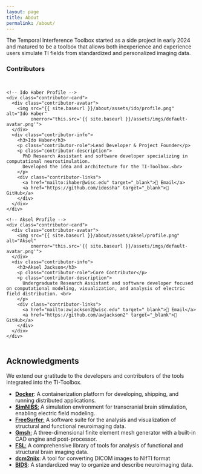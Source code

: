 ```yaml
---
layout: page
title: About
permalink: /about/
---
```


The Temporal Interference Toolbox started as a side project in early 2024 and matured to be a toolbox that allows both inexperience and experience users simulate TI fields from standardized and personalized imaging data.

### Contributors

<div class="contributors-section">
  <div class="contributor-grid">
    
    <!-- Ido Haber Profile -->
    <div class="contributor-card">
      <div class="contributor-avatar">
        <img src="{{ site.baseurl }}/about/assets/ido/profile.png" alt="Ido Haber" 
             onerror="this.src='{{ site.baseurl }}/assets/imgs/default-avatar.png'">
      </div>
      <div class="contributor-info">
        <h3>Ido Haber</h3>
        <p class="contributor-role">Lead Developer & Project Founder</p>
        <p class="contributor-description">
          PhD Research Assistant and software developer specializing in computational neurostimulation. 
          Developed the idea and architecture for the TI-Toolbox.<br>
        </p>
        <div class="contributor-links">
          <a href="mailto:ihaber@wisc.edu" target="_blank">📧 Email</a>
          <a href="https://github.com/idossha" target="_blank">🔗 GitHub</a>
        </div>
      </div>
    </div>

    <!-- Aksel Profile -->
    <div class="contributor-card">
      <div class="contributor-avatar">
        <img src="{{ site.baseurl }}/about/assets/aksel/profile.png" alt="Aksel" 
             onerror="this.src='{{ site.baseurl }}/assets/imgs/default-avatar.png'">
      </div>
      <div class="contributor-info">
        <h3>Aksel Jackson</h3>
        <p class="contributor-role">Core Contributor</p>
        <p class="contributor-description">
          Undergraduate Research Assistant and software developer focused on computational modeling, visualization, and analysis of electric field distribution. <br>
        </p>
        <div class="contributor-links">
          <a href="mailto:awjackson2@wisc.edu" target="_blank">📧 Email</a>
          <a href="https://github.com/awjackson2" target="_blank">🔗 GitHub</a>
        </div>
      </div>
    </div>

  </div>
</div>

## Acknowledgments

We extend our gratitude to the developers and contributors of the tools integrated into the TI-Toolbox. 

- [**Docker**](https://www.docker.com): A containerization platform for developing, shipping, and running distributed applications.
- [**SimNIBS**:](https://simnibs.github.io/simnibs/build/html/index.html) A simulation environment for transcranial brain stimulation, enabling electric field modeling.
- [**FreeSurfer**:](https://surfer.nmr.mgh.harvard.edu/) A software suite for the analysis and visualization of structural and functional neuroimaging data.
- [**Gmsh**:](http://gmsh.info/) A three-dimensional finite element mesh generator with a built-in CAD engine and post-processor.  
- [**FSL**:](https://fsl.fmrib.ox.ac.uk/fsl/) A comprehensive library of tools for analysis of functional and structural brain imaging data.
- [**dcm2niix**](https://github.com/rordenlab/dcm2niix): A tool for converting DICOM images to NIfTI format
- [**BIDS**](https://bids.neuroimaging.io/): A standardized way to organize and describe neuroimaging data.



<style>
.contributors-section {
  margin: 2rem 0;
}

.contributor-grid {
  display: grid;
  grid-template-columns: repeat(auto-fit, minmax(350px, 1fr));
  gap: 2rem;
  margin-top: 1.5rem;
}

.contributor-card {
  background: #f8f9fa;
  border-radius: 12px;
  padding: 1.5rem;
  box-shadow: 0 2px 8px rgba(0,0,0,0.1);
  transition: transform 0.2s ease, box-shadow 0.2s ease;
}

.contributor-card:hover {
  transform: translateY(-2px);
  box-shadow: 0 4px 12px rgba(0,0,0,0.15);
}

.contributor-avatar {
  width: 80px;
  height: 80px;
  margin: 0 auto 1rem;
  border-radius: 50%;
  overflow: hidden;
  background-color: #e9ecef;
}

.contributor-avatar img {
  width: 100%;
  height: 100%;
  object-fit: cover;
}

.contributor-info {
  text-align: center;
}

.contributor-info h3 {
  margin: 0 0 0.25rem;
  font-size: 1.25rem;
}

.contributor-role {
  color: #6c757d;
  font-weight: 600;
  margin: 0 0 0.75rem;
  font-size: 0.9rem;
  text-transform: uppercase;
  letter-spacing: 0.5px;
}

.contributor-description {
  color: #495057;
  line-height: 1.5;
  margin-bottom: 1rem;
  font-size: 0.95rem;
  text-align: Left;
}

.contributor-links {
  display: flex;
  justify-content: center;
  gap: 0.75rem;
  flex-wrap: wrap;
}

.contributor-links a {
  background: grey;
  color: white;
  padding: 0.4rem 0.8rem;
  border-radius: 20px;
  text-decoration: none;
  font-size: 0.85rem;
  transition: background-color 0.2s ease;
}

.contributor-links a:hover {
  background: #0056b3;
}

@media (max-width: 768px) {
  .contributor-grid {
    grid-template-columns: 1fr;
    gap: 1.5rem;
  }
  
  .contributor-card {
    padding: 1rem;
  }
  
  .contributor-avatar {
    width: 60px;
    height: 60px;
  }
}
</style> 
